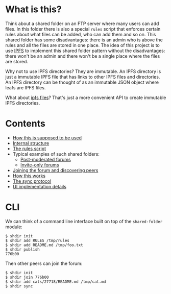 # What is this?
Think about a shared folder on an FTP server where many users can add files. In this folder there is also a special `rules` script that enforces certain rules about what files can be added, who can add them and so on. This shared folder has some disadvantages: there is an admin who is above the rules and all the files are stored in one place. The idea of this project is to use [IPFS](https://ipfs.io) to implement this shared folder pattern without the disadvantages: there won't be an admin and there won't be a single place where the files are stored.

Why not to use IPFS directories? They are immutable. An IPFS directory is just a immutable IPFS file that has links to other IPFS files and directories. An IPFS directory can be thought of as an immutable JSON object where leafs are IPFS files.

What about [ipfs files](https://docs.ipfs.io/reference/api/cli/#ipfs-files)? That's just a more convenient API to create immutable IPFS directories.

# Contents
- [How this is supposed to be used](docs/how-to-use.md)
- [Internal structure](docs/internal-structure.md)
- [The rules script](docs/rules-script.md)
- Typical examples of such shared folders:
  - [Post-moderated forums](docs/examples/post-moderation.md)
  - [Invite-only forums](docs/examples/invite-only.md)
- [Joining the forum and discovering peers](docs/join.md)
- [How this works](docs/how-it-works.md)
- [The sync protocol](docs/sync.md)
- [UI implementation details](docs/ui.md)

# CLI

We can think of a command line interface built on top of the `shared-folder` module:

```
$ shdir init
$ shdir add RULES /tmp/rules
$ shdir add README.md /tmp/foo.txt
$ shdir publish
776b00
```

Then other peers can join the forum:

```
$ shdir init
$ shdir join 776b00
$ shdir add cats/27718/README.md /tmp/cat.md
$ shdir sync
```
